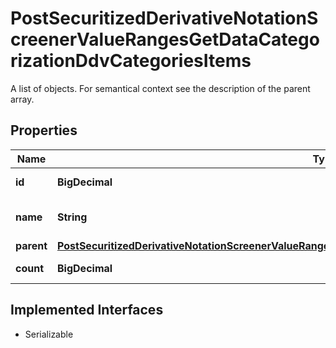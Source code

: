

# PostSecuritizedDerivativeNotationScreenerValueRangesGetDataCategorizationDdvCategoriesItems

A list of objects. For semantical context see the description of the parent array.

## Properties

Name | Type | Description | Notes
------------ | ------------- | ------------- | -------------
**id** | **BigDecimal** | Identifier of a category. |  [optional]
**name** | **String** | Name of the category. |  [optional]
**parent** | [**PostSecuritizedDerivativeNotationScreenerValueRangesGetDataCategorizationEusipaCategoriesItemsParent**](PostSecuritizedDerivativeNotationScreenerValueRangesGetDataCategorizationEusipaCategoriesItemsParent.md) |  |  [optional]
**count** | **BigDecimal** | Number of notations. |  [optional]


## Implemented Interfaces

* Serializable


